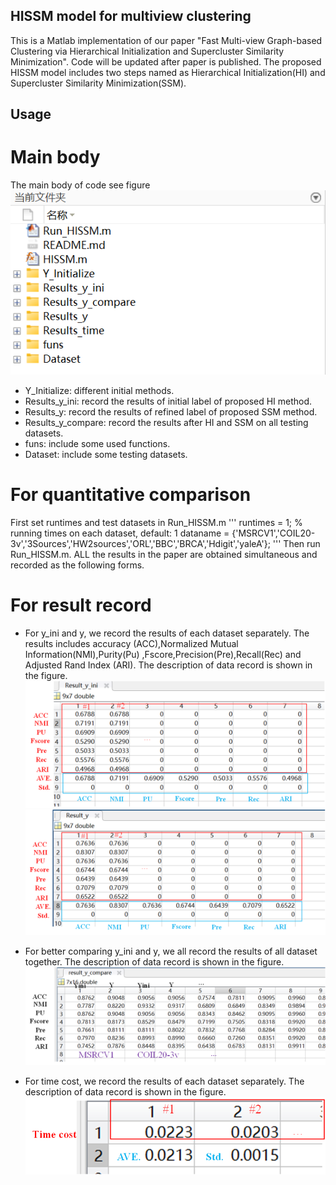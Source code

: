 ## HISSM model for multiview clustering
This is a Matlab implementation of our paper "Fast Multi-view Graph-based Clustering via Hierarchical Initialization and Supercluster Similarity Minimization". Code will be updated after paper is published. The proposed HISSM model includes two steps named as Hierarchical Initialization(HI) and Supercluster Similarity Minimization(SSM).
## Usage
# Main body 
The main body of code see figure
![图 0](images/3e8c83c808421509a1ea93e632006b00ff09136712368bfa3408615deeede001.png)  
* Y_Initialize: different initial methods.
* Results_y_ini: record the results of initial label of proposed HI method.
* Results_y: record the results of refined label of proposed SSM method.
* Results_y_compare: record the results after HI and SSM on all testing datasets.
* funs: include some used functions.
* Dataset: include some testing datasets.
# For quantitative comparison
First set runtimes and test datasets in Run_HISSM.m 
'''
runtimes = 1; % running times on each dataset, default: 1
dataname = {'MSRCV1','COIL20-3v','3Sources','HW2sources','ORL','BBC','BRCA','Hdigit','yaleA'};
'''
Then run  Run_HISSM.m. ALL the results in the paper are obtained simultaneous and recorded as the following forms.
# For result record

* For y_ini and y, we record the results of each dataset separately. The results includes  accuracy (ACC),Normalized Mutual Information(NMI),Purity(Pu)
,Fscore,Precision(Pre),Recall(Rec) and Adjusted Rand Index (ARI). The description of data record is shown in the figure.
![图 1](images/6789af27adb68cde82a3cf2e6f5f80ec6de5a462f2474a7591823dc0c24d87a2.png)  
![图 2](images/8320885086088136507b7880fec0533b65d6ebbe88b5528a215a65ff64f37403.png)  

* For better comparing y_ini and y, we all record the results of all dataset together. The description of data record is shown in the figure.
  ![图 3](images/6d0a6ddf65ef834aad56749f28e935073d078e31b401c0ce887ea062f0e2d381.png)  

* For time cost, we record the results of each dataset separately. The description of data record is shown in the figure.
![图 4](images/67b99001cadad17e185e2b32f92f8bc57c4ceec11c903fa7c98e1777f113e08a.png)  
